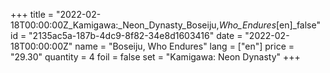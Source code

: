 +++
title = "2022-02-18T00:00:00Z_Kamigawa:_Neon_Dynasty_Boseiju,_Who_Endures_[en]_false"
id = "2135ac5a-187b-4dc9-8f82-34e8d1603416"
date = "2022-02-18T00:00:00Z"
name = "Boseiju, Who Endures"
lang = ["en"]
price = "29.30"
quantity = 4
foil = false
set = "Kamigawa: Neon Dynasty"
+++

